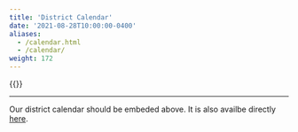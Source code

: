 ```yaml
---
title: 'District Calendar'
date: '2021-08-28T10:00:00-0400'
aliases:
  - /calendar.html
  - /calendar/
weight: 172
---
```


{{<district-calendar>}}

<hr>

Our district calendar should be embeded above. It is also availbe directly [here](https://calendar.google.com/calendar/embed?src=ad4mt9gm8q7138kc0gc9sj8sfs%40group.calendar.google.com&ctz=America%2FNew_York).
